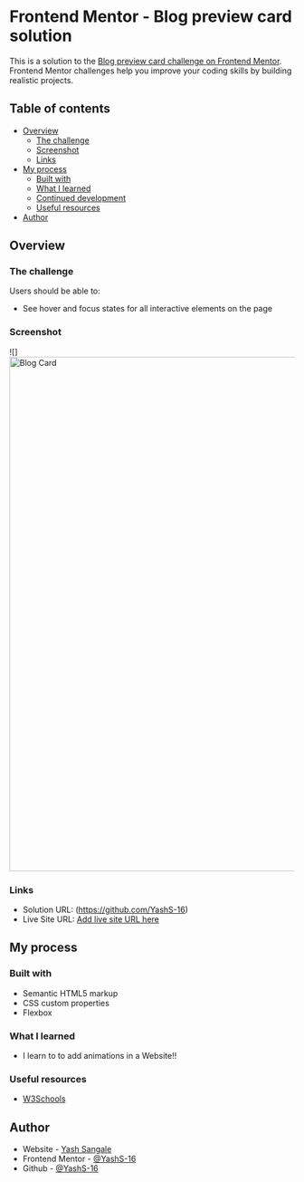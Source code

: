 # Frontend Mentor - Blog preview card solution

This is a solution to the [Blog preview card challenge on Frontend Mentor](https://www.frontendmentor.io/challenges/blog-preview-card-ckPaj01IcS). Frontend Mentor challenges help you improve your coding skills by building realistic projects. 

## Table of contents

- [Overview](#overview)
  - [The challenge](#the-challenge)
  - [Screenshot](#screenshot)
  - [Links](#links)
- [My process](#my-process)
  - [Built with](#built-with)
  - [What I learned](#what-i-learned)
  - [Continued development](#continued-development)
  - [Useful resources](#useful-resources)
- [Author](#author)

## Overview

### The challenge

Users should be able to:

- See hover and focus states for all interactive elements on the page

### Screenshot

![]<img width="1367" height="909" alt="Blog Card" src="https://github.com/user-attachments/assets/75f7bad0-6e19-4d6b-8962-8d5c1ba46421" />


### Links

- Solution URL: (https://github.com/YashS-16)
- Live Site URL: [Add live site URL here](https://your-live-site-url.com)

## My process

### Built with

- Semantic HTML5 markup
- CSS custom properties
- Flexbox

### What I learned
- I learn to to add animations in a Website!!

### Useful resources
- [W3Schools](https://www.w3schools.com/)

## Author

- Website - [Yash Sangale](https://www.your-site.com)
- Frontend Mentor - [@YashS-16](https://www.frontendmentor.io/profile/yourusername)
- Github - [@YashS-16](https://github.com/YashS-16)
